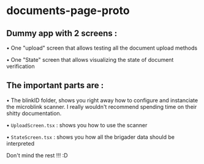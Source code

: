 # documents-page-proto

## Dummy app with 2 screens :

• One "upload" screen that allows testing all the document upload methods

• One "State" screen that allows visualizing the state of document verification

## The important parts  are :

• The blinkID folder, shows you right away how to configure and instanciate the microblink scanner. I really wouldn't recommend spending time on their shitty documentation.

• `UploadScreen.tsx` : shows you how to use the scanner

• `StateScreen.tsx` : shows you how all the brigader data should be interpreted

Don't mind the rest !!! :D 
